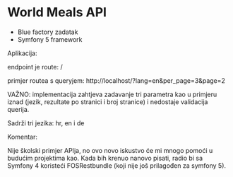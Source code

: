 # World Meals API
- Blue factory zadatak
- Symfony 5 framework

Aplikacija:

endpoint je route:   /

primjer routea s queryjem: http://localhost/?lang=en&per_page=3&page=2

VAŽNO: implementacija zahtjeva zadavanje tri parametra kao u primjeru iznad (jezik, rezultate po stranici i broj stranice) i nedostaje validacija querija.

Sadrži tri jezika: hr, en i de

Komentar:

Nije školski primjer APIja, no ovo novo iskustvo će mi mnogo pomoći u budućim projektima kao. Kada bih krenuo nanovo pisati, radio bi sa Symfony 4 koristeći FOSRestbundle (koji nije još prilagođen za symfony 5).
